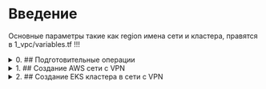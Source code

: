 # Введение

Основные параметры такие как region имена сети и кластера, правятся в 1_vpc/variables.tf !!!<br>

<details><summary>0. ## Подготовительные операции</summary>
<p>

0.1 Создать в аккаунте AWS bucket для хранения terraform.tfstate:<br>
```
aws s3api create-bucket --bucket "terraform-states-0714" --region "eu-central-1" --create-bucket-configuration LocationConstraint="eu-central-1"
aws s3api put-bucket-versioning --bucket "terraform-states-0714" --versioning-configuration Status=Enabled
```
0.2 Перейти в папку 0_s3 и произвести инициализацию и создать необходимую обвязку<br>
```
terraform init
terraform apply --auto-approve
```
PS. Если возникла ошибка "* ResourceNotFoundException: Requested resource not found" выполнить команду:<br>
```
terraform apply --auto-approve -lock=false
```

0.3 После успешного завершения перейти к шагу 1.<br>

</p>
</details>

<details><summary>1. ## Создание AWS сети с VPN</summary>
<p>

1.1 Написать в Support заявку на выделение IP Address CIDR (минимальная маска /27).<br>
1.2 После указания внести изменения в 1_vpc/variables.tf в variable "cidr" и разбить его на две подсети в variable "private_subnets".<br>
1.3 Затем инициализировать репозиторий 1_vpc и создать в AWS сеть и сабнеты командами:<br>
```
cd 1_vpc
terraform init
terraform apply
```
1.4 После поднятия сети и сабнетов, нужно создать Create transit gateway attachment in AWS VPC для созданной VPC id к Transit gateway и запросить в той же заявке его активацию.<br>
1.5 Проверить что была создана 'default VPC security group' в созданной VPC id, если нет запросить ее создание в этой же заявке.<br>

</p>
</details>

<details><summary>2. ## Создание EKS кластера в сети с VPN</summary>
<p>

2.1 После создания/получения статуса сети - 1_vpc/terraform.tfstate можно создавать кластер.<br>
PS. Надо проверить и при необходимости исправить параметры в 2_eks/terraform.tfvars, в частности, вписать id 'default VPC security group' в переменную sg.<br>
```
cd 2_eks
terraform init
terraform apply
```

</p>
</details>